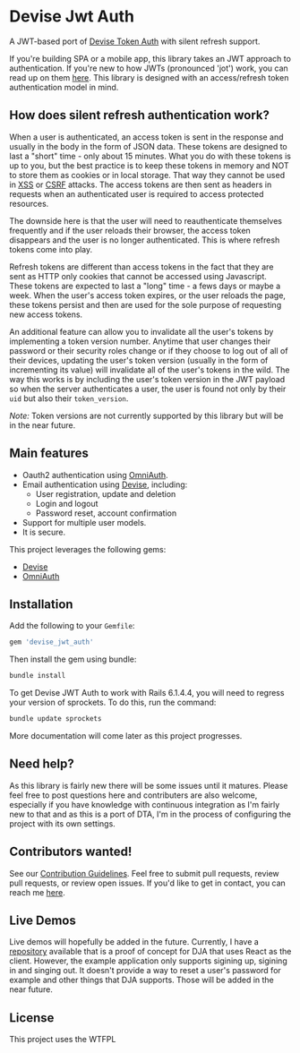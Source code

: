 # Devise Jwt Auth

A JWT-based port of [Devise Token Auth](https://github.com/lynndylanhurley/devise_token_auth) with silent refresh support.

If you're building SPA or a mobile app, this library takes an JWT approach to authentication. If you're new to how JWTs (pronounced 'jot') work, you can read up on them [here](https://jwt.io/introduction/). This library is designed with an access/refresh token authentication model in mind.

## How does silent refresh authentication work?

When a user is authenticated, an access token is sent in the response and usually in the body in the form of JSON data. These tokens are designed to last a "short" time - only about 15 minutes. What you do with these tokens is up to you, but the best practice is to keep these tokens in memory and NOT to store them as cookies or in local storage. That way they cannot be used in [XSS](https://en.wikipedia.org/wiki/Cross-site_scripting) or [CSRF](https://en.wikipedia.org/wiki/Cross-site_request_forgery) attacks. The access tokens are then sent as headers in requests when an authenticated user is required to access protected resources.

The downside here is that the user will need to reauthenticate themselves frequently and if the user reloads their browser, the access token disappears and the user is no longer authenticated. This is where refresh tokens come into play.

Refresh tokens are different than access tokens in the fact that they are sent as HTTP only cookies that cannot be accessed using Javascript. These tokens are expected to last a "long" time - a fews days or maybe a week. When the user's access token expires, or the user reloads the page, these tokens persist and then are used for the sole purpose of requesting new access tokens.

An additional feature can allow you to invalidate all the user's tokens by implementing a token version number. Anytime that user changes their password or their security roles change or if they choose to log out of all of their devices, updating the user's token version (usually in the form of incrementing its value) will invalidate all of the user's tokens in the wild. The way this works is by including the user's token version in the JWT payload so when the server authenticates a user, the user is found not only by their `uid` but also their `token_version`.

*Note:* Token versions are not currently supported by this library but will be in the near future.

## Main features

* Oauth2 authentication using [OmniAuth](https://github.com/intridea/omniauth).
* Email authentication using [Devise](https://github.com/plataformatec/devise), including:
  * User registration, update and deletion
  * Login and logout
  * Password reset, account confirmation
* Support for multiple user models.
* It is secure.

This project leverages the following gems:

* [Devise](https://github.com/plataformatec/devise)
* [OmniAuth](https://github.com/intridea/omniauth)

## Installation

Add the following to your `Gemfile`:

~~~ruby
gem 'devise_jwt_auth'
~~~

Then install the gem using bundle:

~~~bash
bundle install
~~~

To get Devise JWT Auth to work with Rails 6.1.4.4, you will need to regress your version of sprockets. To do this, run the command:

~~~bash
bundle update sprockets
~~~

More documentation will come later as this project progresses.

## Need help?

As this library is fairly new there will be some issues until it matures. Please feel free to post questions here and contributers are also welcome, especially if you have knowledge with continuous integration as I'm fairly new to that and as this is a port of DTA, I'm in the process of configuring the project with its own settings.

## Contributors wanted!

See our [Contribution Guidelines](https://github.com/aarona/devise_jwt_auth/blob/master/.github/CONTRIBUTING.md). Feel free to submit pull requests, review pull requests, or review open issues. If you'd like to get in contact, you can reach me [here](https://github.com/aarona/).

## Live Demos

Live demos will hopefully be added in the future. Currently, I have a [repository](https://github.com/aarona/dja_example) available that is a proof of concept for DJA that uses React as the client. However, the example application only supports sigining up, sigining in and singing out. It doesn't provide a way to reset a user's password for example and other things that DJA supports. Those will be added in the near future.

## License

This project uses the WTFPL
